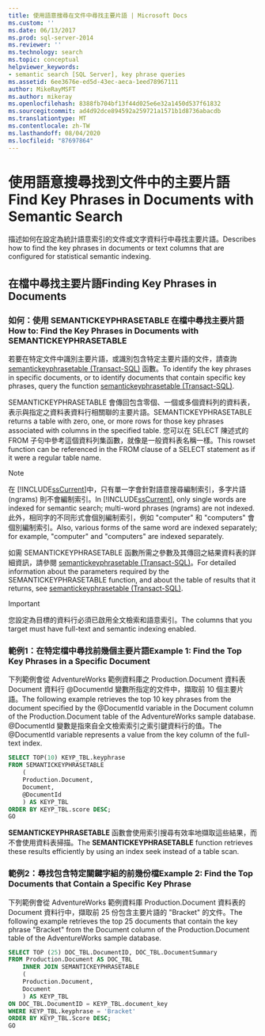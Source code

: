 ```yaml
---
title: 使用語意搜尋在文件中尋找主要片語 | Microsoft Docs
ms.custom: ''
ms.date: 06/13/2017
ms.prod: sql-server-2014
ms.reviewer: ''
ms.technology: search
ms.topic: conceptual
helpviewer_keywords:
- semantic search [SQL Server], key phrase queries
ms.assetid: 6ee3676e-ed5d-43ec-aeca-1eed78967111
author: MikeRayMSFT
ms.author: mikeray
ms.openlocfilehash: 8388fb704bf13f44d025e6e32a1450d537f61832
ms.sourcegitcommit: ad4d92dce894592a259721a1571b1d8736abacdb
ms.translationtype: MT
ms.contentlocale: zh-TW
ms.lasthandoff: 08/04/2020
ms.locfileid: "87697864"
---
```

# <a name="find-key-phrases-in-documents-with-semantic-search"></a><span data-ttu-id="0ff33-102">使用語意搜尋找到文件中的主要片語</span><span class="sxs-lookup"><span data-stu-id="0ff33-102">Find Key Phrases in Documents with Semantic Search</span></span>
  <span data-ttu-id="0ff33-103">描述如何在設定為統計語意索引的文件或文字資料行中尋找主要片語。</span><span class="sxs-lookup"><span data-stu-id="0ff33-103">Describes how to find the key phrases in documents or text columns that are configured for statistical semantic indexing.</span></span>  
  
##  <a name="finding-key-phrases-in-documents"></a><a name="BasicsQueryKey"></a><span data-ttu-id="0ff33-104">在檔中尋找主要片語</span><span class="sxs-lookup"><span data-stu-id="0ff33-104">Finding Key Phrases in Documents</span></span>  
  
###  <a name="how-to-find-the-key-phrases-in-documents-with-semantickeyphrasetable"></a><a name="howtofind"></a><span data-ttu-id="0ff33-105">如何：使用 SEMANTICKEYPHRASETABLE 在檔中尋找主要片語</span><span class="sxs-lookup"><span data-stu-id="0ff33-105">How to: Find the Key Phrases in Documents with SEMANTICKEYPHRASETABLE</span></span>  
 <span data-ttu-id="0ff33-106">若要在特定文件中識別主要片語，或識別包含特定主要片語的文件，請查詢 [semantickeyphrasetable &#40;Transact-SQL&#41;](/sql/relational-databases/system-functions/semantickeyphrasetable-transact-sql) 函數。</span><span class="sxs-lookup"><span data-stu-id="0ff33-106">To identify the key phrases in specific documents, or to identify documents that contain specific key phrases, query the function [semantickeyphrasetable &#40;Transact-SQL&#41;](/sql/relational-databases/system-functions/semantickeyphrasetable-transact-sql).</span></span>  
  
 <span data-ttu-id="0ff33-107">SEMANTICKEYPHRASETABLE 會傳回包含零個、一個或多個資料列的資料表，表示與指定之資料表資料行相關聯的主要片語。</span><span class="sxs-lookup"><span data-stu-id="0ff33-107">SEMANTICKEYPHRASETABLE returns a table with zero, one, or more rows for those key phrases associated with columns in the specified table.</span></span> <span data-ttu-id="0ff33-108">您可以在 SELECT 陳述式的 FROM 子句中參考這個資料列集函數，就像是一般資料表名稱一樣。</span><span class="sxs-lookup"><span data-stu-id="0ff33-108">This rowset function can be referenced in the FROM clause of a SELECT statement as if it were a regular table name.</span></span>  
  
> [!NOTE]  
>  <span data-ttu-id="0ff33-109">在 [!INCLUDE[ssCurrent](../../includes/sscurrent-md.md)]中，只有單一字會針對語意搜尋編制索引，多字片語 (ngrams) 則不會編制索引。</span><span class="sxs-lookup"><span data-stu-id="0ff33-109">In [!INCLUDE[ssCurrent](../../includes/sscurrent-md.md)], only single words are indexed for semantic search; multi-word phrases (ngrams) are not indexed.</span></span> <span data-ttu-id="0ff33-110">此外，相同字的不同形式會個別編制索引，例如 "computer" 和 "computers" 會個別編制索引。</span><span class="sxs-lookup"><span data-stu-id="0ff33-110">Also, various forms of the same word are indexed separately; for example, "computer" and "computers" are indexed separately.</span></span>  
  
 <span data-ttu-id="0ff33-111">如需 SEMANTICKEYPHRASETABLE 函數所需之參數及其傳回之結果資料表的詳細資訊，請參閱 [semantickeyphrasetable &#40;Transact-SQL&#41;](/sql/relational-databases/system-functions/semantickeyphrasetable-transact-sql)。</span><span class="sxs-lookup"><span data-stu-id="0ff33-111">For detailed information about the parameters required by the SEMANTICKEYPHRASETABLE function, and about the table of results that it returns, see [semantickeyphrasetable &#40;Transact-SQL&#41;](/sql/relational-databases/system-functions/semantickeyphrasetable-transact-sql).</span></span>  
  
> [!IMPORTANT]  
>  <span data-ttu-id="0ff33-112">您設定為目標的資料行必須已啟用全文檢索和語意索引。</span><span class="sxs-lookup"><span data-stu-id="0ff33-112">The columns that you target must have full-text and semantic indexing enabled.</span></span>  
  
###  <a name="example-1-find-the-top-key-phrases-in-a-specific-document"></a><a name="HowToTopPhrases"></a><span data-ttu-id="0ff33-113">範例1：在特定檔中尋找前幾個主要片語</span><span class="sxs-lookup"><span data-stu-id="0ff33-113">Example 1: Find the Top Key Phrases in a Specific Document</span></span>  
 <span data-ttu-id="0ff33-114">下列範例會從 AdventureWorks 範例資料庫之 Production.Document 資料表 Document 資料行 @DocumentId 變數所指定的文件中，擷取前 10 個主要片語。</span><span class="sxs-lookup"><span data-stu-id="0ff33-114">The following example retrieves the top 10 key phrases from the document specified by the @DocumentId variable in the Document column of the Production.Document table of the AdventureWorks sample database.</span></span> <span data-ttu-id="0ff33-115">@DocumentId 變數是指來自全文檢索索引之索引鍵資料行的值。</span><span class="sxs-lookup"><span data-stu-id="0ff33-115">The @DocumentId variable represents a value from the key column of the full-text index.</span></span>  
  
```sql  
SELECT TOP(10) KEYP_TBL.keyphrase  
FROM SEMANTICKEYPHRASETABLE  
    (  
    Production.Document,  
    Document,  
    @DocumentId  
    ) AS KEYP_TBL  
ORDER BY KEYP_TBL.score DESC;  
GO  
```  
  
 <span data-ttu-id="0ff33-116">**SEMANTICKEYPHRASETABLE** 函數會使用索引搜尋有效率地擷取這些結果，而不會使用資料表掃描。</span><span class="sxs-lookup"><span data-stu-id="0ff33-116">The **SEMANTICKEYPHRASETABLE** function retrieves these results efficiently by using an index seek instead of a table scan.</span></span>  
  
###  <a name="example-2-find-the-top-documents-that-contain-a-specific-key-phrase"></a><a name="HowToTopDocuments"></a><span data-ttu-id="0ff33-117">範例2：尋找包含特定關鍵字組的前幾份檔</span><span class="sxs-lookup"><span data-stu-id="0ff33-117">Example 2: Find the Top Documents that Contain a Specific Key Phrase</span></span>  
 <span data-ttu-id="0ff33-118">下列範例會從 AdventureWorks 範例資料庫 Production.Document 資料表的 Document 資料行中，擷取前 25 份包含主要片語的 "Bracket" 的文件。</span><span class="sxs-lookup"><span data-stu-id="0ff33-118">The following example retrieves the top 25 documents that contain the key phrase "Bracket" from the Document column of the Production.Document table of the AdventureWorks sample database.</span></span>  
  
```sql  
SELECT TOP (25) DOC_TBL.DocumentID, DOC_TBL.DocumentSummary  
FROM Production.Document AS DOC_TBL  
    INNER JOIN SEMANTICKEYPHRASETABLE  
    (  
    Production.Document,  
    Document  
    ) AS KEYP_TBL  
ON DOC_TBL.DocumentID = KEYP_TBL.document_key  
WHERE KEYP_TBL.keyphrase = 'Bracket'  
ORDER BY KEYP_TBL.Score DESC;  
GO  
```  
  
  
